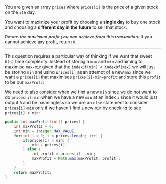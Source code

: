 You are given an array `prices` where `prices[i]` is the price of a given stock on the `ith` day.

You want to maximize your profit by choosing a **single day** to buy one stock and choosing a **different day in the future** to sell that stock.

Return _the maximum profit you can achieve from this transaction_. If you cannot achieve any profit, return `0`.
***
This question requires a particular way of thinking if we want that sweet `O(n)` time complexity. Instead of storing a `max` and `min` and aiming to maximise `max-min` given that the `indexOf(min) < indexOf(max)` we will just be storing `min` and using `prices[i]` as an attempt of a new `max` since we want a `prices[i]` that maximises `prices[i]-min=profit` and store this `profit` to be our `maxProfit`

We need to also consider when we find a new `min` since we do not want to do `prices[i]-min` when we have a new `min` at an index `i` since it would just output `0` and be meaningless so we use an `else` statement to consider `prices[i]-min` only if we haven't find a new `min` by checking to see `prices[i] < min`:
```java
public int maxProfit(int[] prices) {
	int maxProfit = 0;
	int min = Integer.MAX_VALUE;
	for(int i = 0; i < prices.length; i++) {
		if(prices[i] < min) {
			min = prices[i];
		} else {
			int profit = prices[i] - min;
			maxProfit = Math.max(maxProfit, profit);
		}
	}
	return maxProfit;
}
```